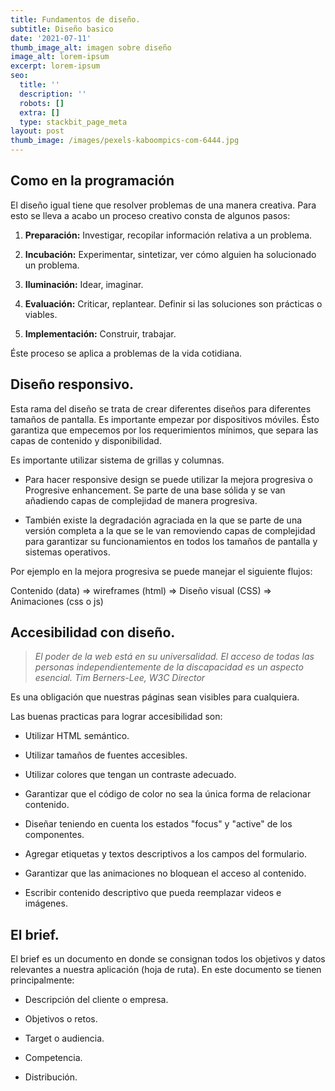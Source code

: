 ```yaml
---
title: Fundamentos de diseño.
subtitle: Diseño basico
date: '2021-07-11'
thumb_image_alt: imagen sobre diseño
image_alt: lorem-ipsum
excerpt: lorem-ipsum
seo:
  title: ''
  description: ''
  robots: []
  extra: []
  type: stackbit_page_meta
layout: post
thumb_image: /images/pexels-kaboompics-com-6444.jpg
---
```

## Como en la programación

El diseño igual tiene que resolver problemas de una manera creativa. Para esto se lleva a acabo un proceso creativo consta de algunos pasos:

1.  **Preparación:** Investigar, recopilar información relativa a un problema.

2.  **Incubación:** Experimentar, sintetizar, ver cómo alguien ha solucionado un problema.

3.  **Iluminación:** Idear, imaginar.

4.  **Evaluación:** Criticar, replantear. Definir si las  soluciones son prácticas o viables.

5.  **Implementación:** Construir, trabajar.

Éste proceso se aplica a problemas de la vida cotidiana.

## Diseño responsivo.

Esta rama del diseño se trata de crear diferentes diseños para diferentes tamaños de pantalla. Es importante empezar por dispositivos móviles. Ésto garantiza que empecemos por los requerimientos mínimos, que separa las capas de contenido y disponibilidad.

Es importante utilizar sistema de grillas y columnas.

*   Para hacer responsive design se puede utilizar la mejora progresiva o Progresive enhancement.  Se parte de una base sólida y se van añadiendo capas de complejidad de manera progresiva.

*   También existe la degradación agraciada en la que se parte de una versión completa a la que se le van removiendo capas de complejidad para garantizar su funcionamientos en todos los tamaños de pantalla y sistemas operativos.

Por ejemplo en la mejora progresiva se puede manejar el siguiente flujos:

Contenido (data) ⇒ wireframes (html) ⇒ Diseño visual (CSS) ⇒ Animaciones (css o js)

## Accesibilidad con diseño.

> *El poder de la web está en su universalidad. El acceso de todas las personas independientemente de la discapacidad es un aspecto esencial. Tim Berners-Lee, W3C Director*

Es una obligación que nuestras páginas sean visibles para cualquiera.

Las buenas practicas para lograr accesibilidad son:

*   Utilizar HTML semántico.

<!---->

*   Utilizar tamaños de fuentes accesibles.

*   Utilizar colores que tengan un contraste adecuado.

*   Garantizar que el código de color no sea la única forma de relacionar contenido.

*   Diseñar teniendo en cuenta los estados "focus" y "active" de los componentes.

*   Agregar etiquetas y textos descriptivos a los campos del formulario.

*   Garantizar que las animaciones no bloquean el acceso al contenido.

*   Escribir contenido descriptivo que pueda reemplazar videos e imágenes.

## El brief.

El brief es un documento en donde se consignan todos los objetivos y datos relevantes a nuestra aplicación (hoja de ruta). En este documento se tienen principalmente:

*   Descripción del cliente o empresa.

*   Objetivos o retos.

*   Target o audiencia.

*   Competencia.

*   Distribución.
